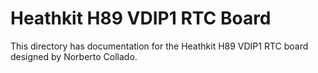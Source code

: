 # Heathkit H89 VDIP1 RTC Board

This directory has documentation for the Heathkit H89 VDIP1 RTC board
designed by Norberto Collado.
